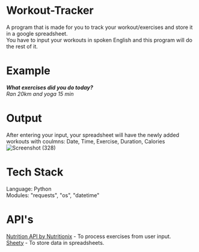 # Workout-Tracker
A program that is made for you to track your workout/exercises and store it in a google spreadsheet. <br>
You have to input your workouts in spoken English and this program will do the rest of it.

# Example
<strong><em>What exercises did you do today?</em></strong><br>
<em>Ran 20km and yoga 15 min</em>

# Output
After entering your input, your spreadsheet will have the newly added workouts with coulmns: Date, Time, Exercise, Duration, Calories
![Screenshot (328)](https://github.com/prateekkumaroriginal/Workout-Tracker/assets/89418989/b5ac0781-6c40-4f96-a578-c5a8532bd734)

# Tech Stack
Language: Python <br>
Modules: "requests", "os", "datetime"

# API's
<a href="https://www.nutritionix.com/business/api">Nutrition API by Nutritionix</a> - To process exercises from user input. <br>
<a href="https://sheety.co/">Sheety</a> - To store data in spreadsheets.
